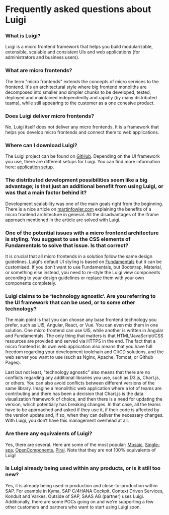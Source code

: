 <!-- meta
{
  "node": {
    "label": "FAQ",
    "category": {
      "label": "Basics"
    },
    "metaData": {
      "categoryPosition": 1,
      "position": 3
    }
  }
}
meta -->

# Frequently asked questions about Luigi

<!-- accordion:start -->

### What is Luigi?

Luigi is a micro frontend framework that helps you build modularizable, extensible, scalable and consistent UIs and web applications (for administrators and business users).

### What are micro frontends?

The term "micro frontends" extends the concepts of micro services to the frontend. It's an architectural style where big frontend monoliths are decomposed into smaller and simpler chunks to be developed, tested, deployed and maintained independently and rapidly (by many distributed teams), while still appearing to the customer as a one cohesive product.

### Does Luigi deliver micro frontends?

No, Luigi itself does not deliver any micro frontends. It is a framework that helps you develop micro frontends and connect them to web applications.

### Where can I download Luigi?

The Luigi project can be found on [GitHub](https://github.com/SAP/luigi). Depending on the UI framework you use, there are different setups for Luigi. You can find more information here: [application setup](application-setup.md).



### The distributed development possibilities seem like a big advantage; is that just an additional benefit from using Luigi, or was that a main factor behind it?

Development scalability was one of the main goals right from the beginning. There is a nice article on [martinfowler.com](https://martinfowler.com/articles/micro-frontends.html) explaining the benefits of a micro frontend architecture in general. All the disadvantages of the iframe approach mentioned in the article are solved with Luigi. 

### One of the potential issues with a micro frontend architecture is styling. You suggest to use the CSS elements of Fundamentals to solve that issue. Is that correct?

It is crucial that all micro frontends in a solution follow the same design guidelines. Luigi's default UI styling is based on [Fundamentals](https://sap.github.io/fundamental-styles/) but it can be customised. If you don’t want to use Fundamentals, but Bootstrap, Material, or something else instead, you need to re-style the Luigi view components according to your design guidelines or replace them with your own components completely.





### Luigi claims to be ‘technology agnostic’. Are you referring to the UI framework that can be used, or to some other technology?

The main point is that you can choose any base frontend technology you prefer, such as UI5, Angular, React, or Vue. You can even mix them in one solution. One micro frontend can use UI5, while another is written in Angular and Fundamentals. The only thing that matters is that HTML/JavaScript/CSS resources are provided and served via HTTPS in the end. The fact that a micro frontend is its own web application also means that you have full freedom regarding your development toolchain and CI/CD solutions, and the web server you want to use (such as Nginx, Apache, Tomcat, or Github Pages).

Last but not least, "technology agnostic" also means that there are no conflicts regarding any additional libraries you use, such as D3.js, Chart.js, or others. You can also avoid conflicts between different versions of the same library. Imagine a monolithic web application where a lot of teams are contributing and there has been a decision that Chart.js is the data visualization framework of choice, and then there is a need for updating the version, which potentially has breaking changes. In that case, all the teams have to be approached and asked if they use it, if their code is affected by the version update and, if so, when they can deliver the necessary changes. With Luigi, you don‘t have this management overhead at all.

### Are there any equivalents of Luigi?

Yes, there are several. Here are some of the most popular: [Mosaic](https://www.mosaic9.org/), [Single-spa](https://github.com/CanopyTax/single-spa), [OpenComponents](https://opencomponents.github.io/), [Piral](https://www.piral.io). Note that they are not 100% equivalents of Luigi!

<!--
### In what way is Luigi different from these mentioned framework/products?

TBD
-->

### Is Luigi already being used within any products, or is it still too new?

Yes, it is already being used in production and close-to-production within SAP. For example in Kyma, SAP C/4HANA Cockpit, Context Driven Services, Konduit and Varkes. Outside of SAP, SAAS AG (partner) uses Luigi. Additionally, there are some POCs going on and we're supporting a few other customers and partners who want to start using Luigi soon.
<!-- accordion:end -->
